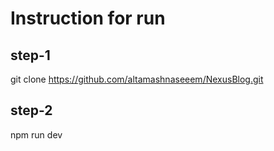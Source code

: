 # Instruction for run
## step-1
git clone https://github.com/altamashnaseeem/NexusBlog.git

## step-2
npm run dev

